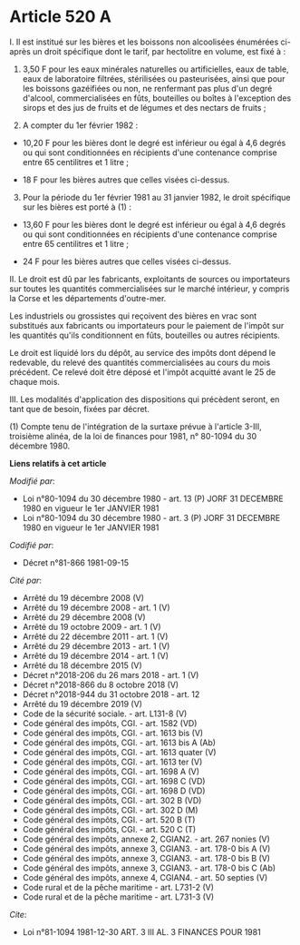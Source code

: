 # Article 520 A

I. Il est institué sur les bières et les boissons non alcoolisées énumérées ci-après un droit spécifique dont le tarif, par
hectolitre en volume, est fixé à :

1. 3,50 F pour les eaux minérales naturelles ou artificielles, eaux de table, eaux de laboratoire filtrées, stérilisées ou
pasteurisées, ainsi que pour les boissons gazéifiées ou non, ne renfermant pas plus d'un degré d'alcool, commercialisées en
fûts, bouteilles ou boîtes à l'exception des sirops et des jus de fruits et de légumes et des nectars de fruits ;

2. A compter du 1er février 1982 :

- 10,20 F pour les bières dont le degré est inférieur ou égal à 4,6 degrés ou qui sont conditionnées en récipients d'une
contenance comprise entre 65 centilitres et 1 litre ;

- 18 F pour les bières autres que celles visées ci-dessus.

3. Pour la période du 1er février 1981 au 31 janvier 1982, le droit spécifique sur les bières est porté à (1) :

- 13,60 F pour les bières dont le degré est inférieur ou égal à 4,6 degrés ou qui sont conditionnées en récipients d'une
contenance comprise entre 65 centilitres et 1 litre ;

- 24 F pour les bières autres que celles visées ci-dessus.

II. Le droit est dû par les fabricants, exploitants de sources ou importateurs sur toutes les quantités commercialisées sur
le marché intérieur, y compris la Corse et les départements d'outre-mer.

Les industriels ou grossistes qui reçoivent des bières en vrac sont substitués aux fabricants ou importateurs pour le
paiement de l'impôt sur les quantités qu'ils conditionnent en fûts, bouteilles ou autres récipients.

Le droit est liquidé lors du dépôt, au service des impôts dont dépend le redevable, du relevé des quantités commercialisées
au cours du mois précédent. Ce relevé doit être déposé et l'impôt acquitté avant le 25 de chaque mois.

III. Les modalités d'application des dispositions qui précèdent seront, en tant que de besoin, fixées par décret.

(1) Compte tenu de l'intégration de la surtaxe prévue à l'article 3-III, troisième alinéa, de la loi de finances pour 1981,
n° 80-1094 du 30 décembre 1980.

**Liens relatifs à cet article**

_Modifié par_:

  - Loi n°80-1094 du 30 décembre 1980 - art. 13 (P) JORF 31 DECEMBRE 1980 en vigueur le 1er JANVIER 1981
  - Loi n°80-1094 du 30 décembre 1980 - art. 3 (P) JORF 31 DECEMBRE 1980 en vigueur le 1er JANVIER 1981

_Codifié par_:

  - Décret n°81-866 1981-09-15

_Cité par_:

  - Arrêté du 19 décembre 2008 (V)
  - Arrêté du 19 décembre 2008 - art. 1 (V)
  - Arrêté du 29 décembre 2008 (V)
  - Arrêté du 19 octobre 2009 - art. 1 (V)
  - Arrêté du 22 décembre 2011 - art. 1 (V)
  - Arrêté du 29 décembre 2013 - art. 1 (V)
  - Arrêté du 19 décembre 2014 - art. 1 (V)
  - Arrêté du 18 décembre 2015 (V)
  - Décret n°2018-206 du 26 mars 2018 - art. 1 (V)
  - Décret n°2018-866 du 8 octobre 2018 (V)
  - Décret n°2018-944 du 31 octobre 2018 - art. 12
  - Arrêté du 19 décembre 2019 (V)
  - Code de la sécurité sociale. - art. L131-8 (V)
  - Code général des impôts, CGI. - art. 1582 (VD)
  - Code général des impôts, CGI. - art. 1613 bis (V)
  - Code général des impôts, CGI. - art. 1613 bis A (Ab)
  - Code général des impôts, CGI. - art. 1613 quater (V)
  - Code général des impôts, CGI. - art. 1613 ter (V)
  - Code général des impôts, CGI. - art. 1698 A (V)
  - Code général des impôts, CGI. - art. 1698 C (VD)
  - Code général des impôts, CGI. - art. 1698 D (VD)
  - Code général des impôts, CGI. - art. 302 B (VD)
  - Code général des impôts, CGI. - art. 302 D (M)
  - Code général des impôts, CGI. - art. 520 B (T)
  - Code général des impôts, CGI. - art. 520 C (T)
  - Code général des impôts, annexe 2, CGIAN2. - art. 267 nonies (V)
  - Code général des impôts, annexe 3, CGIAN3. - art. 178-0 bis A (V)
  - Code général des impôts, annexe 3, CGIAN3. - art. 178-0 bis B (V)
  - Code général des impôts, annexe 3, CGIAN3. - art. 178-0 bis C (Ab)
  - Code général des impôts, annexe 4, CGIAN4. - art. 50 septies (V)
  - Code rural et de la pêche maritime - art. L731-2 (V)
  - Code rural et de la pêche maritime - art. L731-3 (V)

_Cite_:

  - Loi n°81-1094 1981-12-30 ART. 3 III AL. 3 FINANCES POUR 1981
